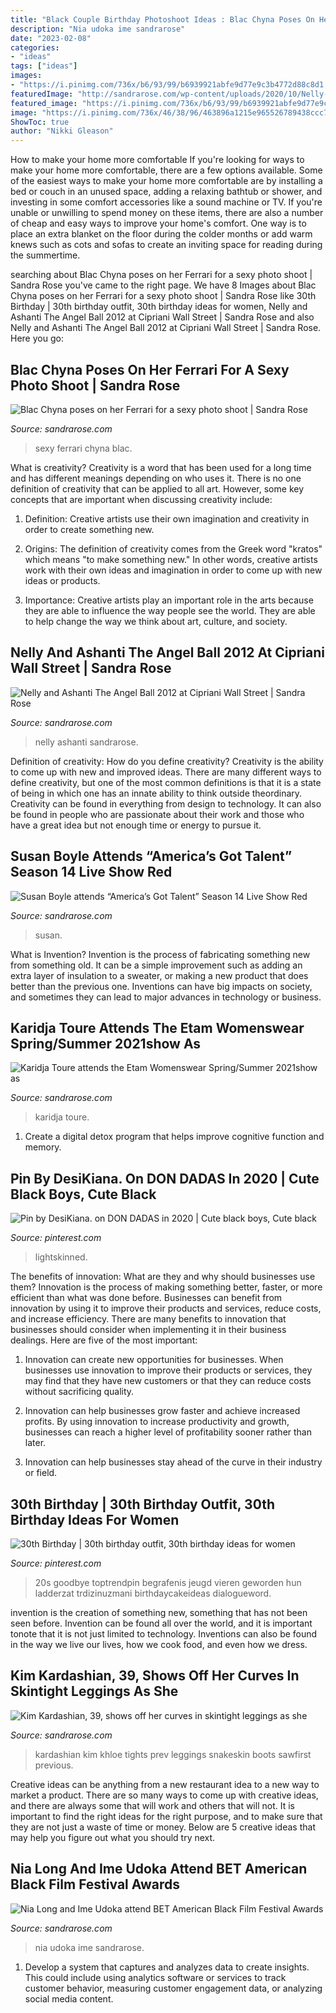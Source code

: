 ```yaml
---
title: "Black Couple Birthday Photoshoot Ideas : Blac Chyna Poses On Her Ferrari For A Sexy Photo Shoot"
description: "Nia udoka ime sandrarose"
date: "2023-02-08"
categories:
- "ideas"
tags: ["ideas"]
images:
- "https://i.pinimg.com/736x/b6/93/99/b6939921abfe9d77e9c3b4772d88c8d1.jpg"
featuredImage: "http://sandrarose.com/wp-content/uploads/2020/10/Nelly-and-Ashanti-wenn5939184.jpg"
featured_image: "https://i.pinimg.com/736x/b6/93/99/b6939921abfe9d77e9c3b4772d88c8d1.jpg"
image: "https://i.pinimg.com/736x/46/38/96/463896a1215e965526789438ccc738d9.jpg"
ShowToc: true
author: "Nikki Gleason"
---
```



How to make your home more comfortable
If you're looking for ways to make your home more comfortable, there are a few options available. Some of the easiest ways to make your home more comfortable are by installing a bed or couch in an unused space, adding a relaxing bathtub or shower, and investing in some comfort accessories like a sound machine or TV. If you're unable or unwilling to spend money on these items, there are also a number of cheap and easy ways to improve your home's comfort. One way is to place an extra blanket on the floor during the colder months or add warm knews such as cots and sofas to create an inviting space for reading during the summertime.

	

		
searching about Blac Chyna poses on her Ferrari for a sexy photo shoot | Sandra Rose you've came to the right page. We have 8 Images about Blac Chyna poses on her Ferrari for a sexy photo shoot | Sandra Rose like 30th Birthday | 30th birthday outfit, 30th birthday ideas for women, Nelly and Ashanti The Angel Ball 2012 at Cipriani Wall Street | Sandra Rose and also Nelly and Ashanti The Angel Ball 2012 at Cipriani Wall Street | Sandra Rose. Here you go:
		
    
## Blac Chyna Poses On Her Ferrari For A Sexy Photo Shoot | Sandra Rose

<img loading=lazy src="http://sandrarose.com/wp-content/uploads/2018/05/BGUS_1222475_006.jpg" onerror="this.onerror=null;this.src='https://tse1.mm.bing.net/th?id=OIP.Xn-9b8TteroRYtrhmdvSKwHaE8&amp;pid=15.1';" alt="Blac Chyna poses on her Ferrari for a sexy photo shoot | Sandra Rose">

_Source: sandrarose.com_

>sexy ferrari chyna blac. 

	

What is creativity?
Creativity is a word that has been used for a long time and has different meanings depending on who uses it. There is no one definition of creativity that can be applied to all art. However, some key concepts that are important when discussing creativity include:
1) Definition: Creative artists use their own imagination and creativity in order to create something new.

2) Origins: The definition of creativity comes from the Greek word "kratos" which means "to make something new." In other words, creative artists work with their own ideas and imagination in order to come up with new ideas or products.

3) Importance: Creative artists play an important role in the arts because they are able to influence the way people see the world. They are able to help change the way we think about art, culture, and society.

    
## Nelly And Ashanti The Angel Ball 2012 At Cipriani Wall Street | Sandra Rose

<img loading=lazy src="http://sandrarose.com/wp-content/uploads/2020/10/Nelly-and-Ashanti-wenn5939184.jpg" onerror="this.onerror=null;this.src='https://tse4.mm.bing.net/th?id=OIP.r2I_IS4nBXc8PBqPn1XQlgHaLI&amp;pid=15.1';" alt="Nelly and Ashanti The Angel Ball 2012 at Cipriani Wall Street | Sandra Rose">

_Source: sandrarose.com_

>nelly ashanti sandrarose. 

	

Definition of creativity: How do you define creativity?
Creativity is the ability to come up with new and improved ideas. There are many different ways to define creativity, but one of the most common definitions is that it is a state of being in which one has an innate ability to think outside theordinary. Creativity can be found in everything from design to technology. It can also be found in people who are passionate about their work and those who have a great idea but not enough time or energy to pursue it.

    
## Susan Boyle Attends “America’s Got Talent” Season 14 Live Show Red

<img loading=lazy src="http://sandrarose.com/wp-content/uploads/2019/08/Susan-Boyle-wenn36876636-768x1152.jpg" onerror="this.onerror=null;this.src='https://tse1.mm.bing.net/th?id=OIP.fLZNKTjmPSJJzCLcXnCs0QHaLH&amp;pid=15.1';" alt="Susan Boyle attends “America’s Got Talent” Season 14 Live Show Red">

_Source: sandrarose.com_

>susan. 

	

What is Invention?
Invention is the process of fabricating something new from something old. It can be a simple improvement such as adding an extra layer of insulation to a sweater, or making a new product that does better than the previous one. Inventions can have big impacts on society, and sometimes they can lead to major advances in technology or business.

    
## Karidja Toure Attends The Etam Womenswear Spring/Summer 2021show As

<img loading=lazy src="https://sandrarose.com/wp-content/uploads/2020/09/Karidja-Toure-GettyImages-1277481839.jpg" onerror="this.onerror=null;this.src='https://tse4.mm.bing.net/th?id=OIP.gVSxLveGskleNeI_EmoqvgHaKl&amp;pid=15.1';" alt="Karidja Toure attends the Etam Womenswear Spring/Summer 2021show as">

_Source: sandrarose.com_

>karidja toure. 

	

1. Create a digital detox program that helps improve cognitive function and memory.

    
## Pin By DesiKiana. On DON DADAS In 2020 | Cute Black Boys, Cute Black

<img loading=lazy src="https://i.pinimg.com/736x/46/38/96/463896a1215e965526789438ccc738d9.jpg" onerror="this.onerror=null;this.src='https://tse4.mm.bing.net/th?id=OIP.Vitoyq9byX5L-oyQ1XDxnAHaJP&amp;pid=15.1';" alt="Pin by DesiKiana. on DON DADAS in 2020 | Cute black boys, Cute black">

_Source: pinterest.com_

>lightskinned. 

	

The benefits of innovation: What are they and why should businesses use them?
Innovation is the process of making something better, faster, or more efficient than what was done before. Businesses can benefit from innovation by using it to improve their products and services, reduce costs, and increase efficiency. There are many benefits to innovation that businesses should consider when implementing it in their business dealings. Here are five of the most important: 
1. Innovation can create new opportunities for businesses. When businesses use innovation to improve their products or services, they may find that they have new customers or that they can reduce costs without sacrificing quality. 

2. Innovation can help businesses grow faster and achieve increased profits. By using innovation to increase productivity and growth, businesses can reach a higher level of profitability sooner rather than later. 

3. Innovation can help businesses stay ahead of the curve in their industry or field.

    
## 30th Birthday | 30th Birthday Outfit, 30th Birthday Ideas For Women

<img loading=lazy src="https://i.pinimg.com/736x/b6/93/99/b6939921abfe9d77e9c3b4772d88c8d1.jpg" onerror="this.onerror=null;this.src='https://tse2.mm.bing.net/th?id=OIP.R15IILNFMdPDh28HvwZDOAHaLt&amp;pid=15.1';" alt="30th Birthday | 30th birthday outfit, 30th birthday ideas for women">

_Source: pinterest.com_

>20s goodbye toptrendpin begrafenis jeugd vieren geworden hun ladderzat trdizinuzmani birthdaycakeideas dialogueword. 

	

invention is the creation of something new, something that has not been seen before. Invention can be found all over the world, and it is important tonote that it is not just limited to technology. Inventions can also be found in the way we live our lives, how we cook food, and even how we dress.

    
## Kim Kardashian, 39, Shows Off Her Curves In Skintight Leggings As She

<img loading=lazy src="http://sandrarose.com/wp-content/uploads/2019/01/kim-kardashian-snakeskin-boots.jpg" onerror="this.onerror=null;this.src='https://tse3.mm.bing.net/th?id=OIP.QiOkeTq3TuQUAwNP9Kvs7AHaLH&amp;pid=15.1';" alt="Kim Kardashian, 39, shows off her curves in skintight leggings as she">

_Source: sandrarose.com_

>kardashian kim khloe tights prev leggings snakeskin boots sawfirst previous. 

	

Creative ideas can be anything from a new restaurant idea to a new way to market a product. There are so many ways to come up with creative ideas, and there are always some that will work and others that will not. It is important to find the right ideas for the right purpose, and to make sure that they are not just a waste of time or money. Below are 5 creative ideas that may help you figure out what you should try next.

    
## Nia Long And Ime Udoka Attend BET American Black Film Festival Awards

<img loading=lazy src="http://sandrarose.com/wp-content/uploads/2020/10/Nia-Long-Ime-Udoka-wenn31028429.jpg" onerror="this.onerror=null;this.src='https://tse3.mm.bing.net/th?id=OIP.ICEWe-W4iFr940oj6a11CAHaLH&amp;pid=15.1';" alt="Nia Long and Ime Udoka attend BET American Black Film Festival Awards">

_Source: sandrarose.com_

>nia udoka ime sandrarose. 

	

1. Develop a system that captures and analyzes data to create insights. This could include using analytics software or services to track customer behavior, measuring customer engagement data, or analyzing social media content. 

